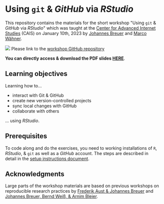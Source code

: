 # Using `git` & *GitHub* via *RStudio*

This repository contains the materials for the short workshop "Using `git` & *GitHub* via *RStudio*" which was taught at the [Center for Advanced Internet Studies](https://www.cais-research.de/) (CAIS) on January 10th, 2023 by [Johannes Breuer](https://www.johannesbreuer.com/) and [Marco Wähner](https://www.cais-research.de/team/marco-waehner/).

[![](https://licensebuttons.net/l/by/3.0/80x15.png)](https://creativecommons.org/licenses/by/4.0/) 
Please link to the [workshop GitHub repository](https://github.com/CAIS-Research/git_workshop)

**You can directly access & download the PDF slides [HERE](https://raw.githubusercontent.com/CAIS-Research/git_workshop/main/WS_RStudio_Git_GitHub.pdf)**.

## Learning objectives

Learning how to…
  - interact with Git & GitHub
  - create new version-controlled projects
  - sync local changes with GitHub
  - collaborate with others
  
... using *RStudio*.

## Prerequisites

To code along and do the exercises, you need to working installations of `R`, *RStudio*, & `git` as well as a *GitHub* account. The steps are described in detail in the [setup instructions document](https://raw.githubusercontent.com/CAIS-Research/git_workshop/main/Setup_Instructions_OH.pdf).

## Acknowledgments

Large parts of the workshop materials are based on previous workshops on reproducible research practices by [Frederik Aust & Johannes Breuer](https://github.com/crsh/reproducible-research-practices-workshop) and [Johannes Breuer, Bernd Weiß, & Arnim Bleier](https://github.com/jobreu/reproducible-research-gesis-2022). 
